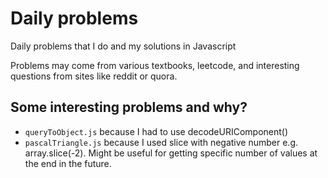 # Daily problems

Daily problems that I do and my solutions in Javascript

Problems may come from various textbooks, leetcode, and interesting questions from sites like reddit or quora.

## Some interesting problems and why?

- `queryToObject.js` because I had to use decodeURIComponent() 
- `pascalTriangle.js` because I used slice with negative number e.g. array.slice(-2).  Might be useful for getting specific number of values at the end in the future.